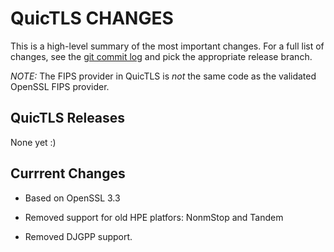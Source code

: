 QuicTLS CHANGES
===============

This is a high-level summary of the most important changes.
For a full list of changes, see the [git commit log][log] and
pick the appropriate release branch.

  [log]: https://github.com/quictls/quictls/commits/

*NOTE:*
The FIPS provider in QuicTLS is *not* the same code as the validated
OpenSSL FIPS provider.

QuicTLS Releases
----------------

None yet :)

Currrent Changes
----------------
- Based on OpenSSL 3.3

- Removed support for old HPE platfors: NonmStop and Tandem
- Removed DJGPP support.